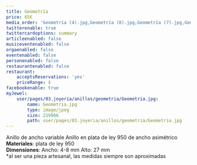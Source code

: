 ```yaml
---
title: Geometría
price: 65€
media_order: 'Geometría (4).jpg,Geometría (8).jpg,Geometría (7).jpg,Geometría (3).jpg,Geometría (2).jpg'
twitterenable: true
twittercardoptions: summary
articleenabled: false
musiceventenabled: false
orgaenabled: false
eventenabled: false
personenabled: false
restaurantenabled: false
restaurant:
    acceptsReservations: 'yes'
    priceRange: $
facebookenable: true
myJewel:
    user/pages/03.joyeria/anillos/geometria/Geometria.jpg:
        name: Geometria.jpg
        type: image/jpeg
        size: 219966
        path: user/pages/03.joyeria/anillos/geometria/Geometria.jpg
---
```


Anillo de ancho variable
Anillo en plata de ley 950 de ancho asimétrico </br>
**Materiales**: plata de ley 950</br>
**Dimensiones**: Ancho: 4-8 mm Alto: 27 mm</br>
*al ser una pieza artesanal, las medidas siempre son aproximadas